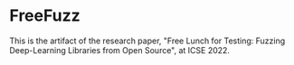 # FreeFuzz

This is the artifact of the research paper, "Free Lunch for Testing: Fuzzing Deep-Learning Libraries from Open Source", at ICSE 2022.
